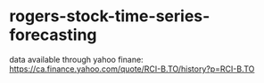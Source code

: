 # rogers-stock-time-series-forecasting
data available through yahoo finane: https://ca.finance.yahoo.com/quote/RCI-B.TO/history?p=RCI-B.TO
